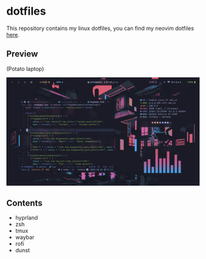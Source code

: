 # dotfiles

This repository contains my linux dotfiles, you can find my neovim dotfiles [here](https://github.com/luckasRanarison/nvimrc).

## Preview

(Potato laptop)

![preview](.github/preview.png)

## Contents
- hyprland
- zsh
- tmux
- waybar
- rofi
- dunst
